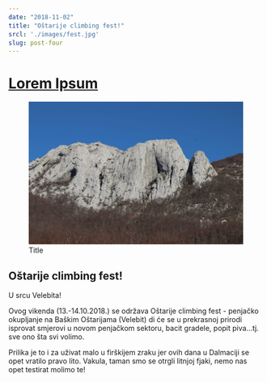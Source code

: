 ```yaml
---
date: "2018-11-02"
title: "Oštarije climbing fest!"
srcl: './images/fest.jpg'
slug: post-four
---
```


<!-- markdownlint-disable MD033 -->

# [Lorem Ipsum](https://www.lipsum.com/)

<figure class="figure">
    <img src="./images/fest.jpg" alt="Title"/>
    <figcaption class="figure__caption">Title</figcaption>
</figure>

## Oštarije climbing fest!

U srcu Velebita!

Ovog vikenda (13.-14.10.2018.) se održava Oštarije climbing fest - penjačko okupljanje na Baškim Oštarijama (Velebit) di će se u prekrasnoj prirodi isprovat smjerovi u novom penjačkom sektoru, bacit gradele, popit piva...tj. sve ono šta svi volimo.

Prilika je to i za uživat malo u firškijem zraku jer ovih dana u Dalmaciji se opet vratilo pravo lito. Vakula, taman smo se otrgli litnjoj fjaki, nemo nas opet testirat molimo te!
